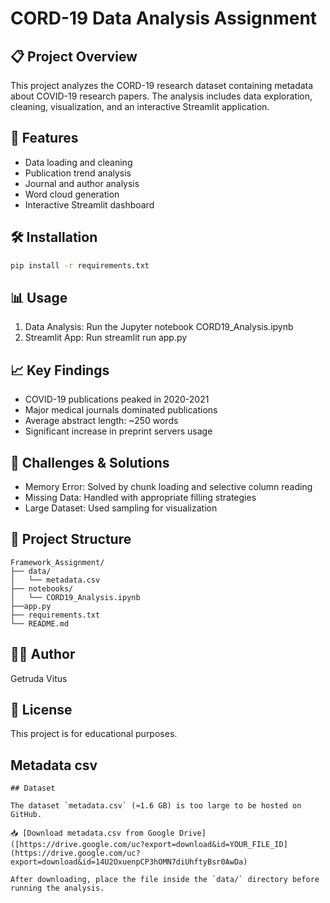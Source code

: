 # CORD-19 Data Analysis Assignment

## 📋 Project Overview
This project analyzes the CORD-19 research dataset containing metadata about COVID-19 research papers. The analysis includes data exploration, cleaning, visualization, and an interactive Streamlit application.

## 🚀 Features
- Data loading and cleaning
- Publication trend analysis
- Journal and author analysis
- Word cloud generation
- Interactive Streamlit dashboard

## 🛠️ Installation
```bash
pip install -r requirements.txt
```

## 📊 Usage ##
1. Data Analysis: Run the Jupyter notebook CORD19_Analysis.ipynb
2. Streamlit App: Run streamlit run app.py

## 📈 Key Findings ##
- COVID-19 publications peaked in 2020-2021
- Major medical journals dominated publications
- Average abstract length: ~250 words
- Significant increase in preprint servers usage

## 🎯 Challenges & Solutions ##
- Memory Error: Solved by chunk loading and selective column reading
- Missing Data: Handled with appropriate filling strategies
- Large Dataset: Used sampling for visualization

## 📁 Project Structure ##
``` 
Framework_Assignment/
├── data/
│   └── metadata.csv
├── notebooks/
│   └── CORD19_Analysis.ipynb
├──app.py
├── requirements.txt
└── README.md
```

## 👨‍💻 Author ##
Getruda Vitus

## 📄 License ##
This project is for educational purposes.

## Metadata csv ##
```
## Dataset

The dataset `metadata.csv` (≈1.6 GB) is too large to be hosted on GitHub.  

📥 [Download metadata.csv from Google Drive]([https://drive.google.com/uc?export=download&id=YOUR_FILE_ID](https://drive.google.com/uc?export=download&id=14U2OxuenpCP3hOMN7diUhftyBsr0AwDa)

After downloading, place the file inside the `data/` directory before running the analysis.
```
